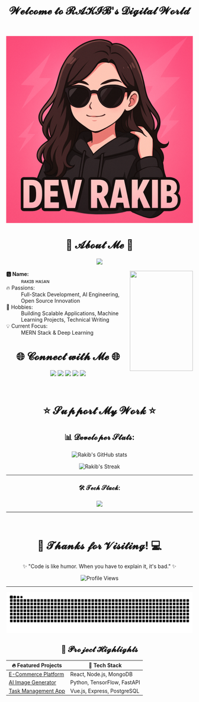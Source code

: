 <body>
  <center>
<h1 align="center">𝓦𝓮𝓵𝓬𝓸𝓶𝓮 𝓽𝓸 𝓡𝓐𝓚𝓘𝓑'𝓼 𝓓𝓲𝓰𝓲𝓽𝓪𝓵 𝓦𝓸𝓻𝓵𝓭</h1>
<br>
<div align="center">
  
![RAKIB](./file_00000000cffc62089f3aa93856ec967e.png)

<h1 align="center">🌟 𝓐𝓫𝓸𝓾𝓽 𝓜𝓮 🌟</h1>
</div>
<div align="center">
  <img src="https://media.giphy.com/media/qgQUggAC3Pfv687qPC/giphy.gif" width="200">
</div>
<div>
  <div align="center">
    <img src="https://i.ibb.co/DD2FwyTr/495268670-697469273240801-7876666506685550414-n-jpg-stp-dst-jpg-s720x720-tt6-nc-cat-110-ccb-1-7-nc-s.jpg" align="right" width="170" height="270">

<dl>
    <dt align="left"><strong>🆂 Name:</strong></dt>
    <dd align="left">ʀᴀᴋɪʙ ʜᴀꜱᴀɴ</dd>
    <dt align="left">🔥 Passions:</dt>
    <dd align="left">Full-Stack Development, AI Engineering, Open Source Innovation</dd>
    <dt align="left">🎯 Hobbies:</dt>
    <dd align="left">Building Scalable Applications, 
      Machine Learning Projects,
      Technical Writing</dd>
    <dt align="left">💡 Current Focus:</dt>
    <dd align="left">MERN Stack & Deep Learning</dd>
</dl>

<div align="center">
    <h1> 🌐 𝓒𝓸𝓷𝓷𝓮𝓬𝓽 𝔀𝓲𝓽𝓱 𝓜𝓮 🌐</h1>
</div>
<p align='center'>
  <a href="https://rakib-dev.vercel.app"><img src="https://img.shields.io/badge/🚀_PORTFOLIO-ff6b6b?style=for-the-badge&logo=vercel&logoColor=white"/></a>
  <a href="https://linkedin.com/in/rakib-hasan"><img src="https://img.shields.io/badge/💼_LINKEDIN-0A66C2?style=for-the-badge&logo=linkedin&logoColor=white"/></a>
  <a href="https://t.me/rakib_dev"><img src="https://img.shields.io/badge/📡_TELEGRAM-26A5E4?style=for-the-badge&logo=telegram&logoColor=white"/></a>
  <a href="mailto:rakib.dev@gmail.com"><img src="https://img.shields.io/badge/📧_GMAIL-EA4335?style=for-the-badge&logo=gmail&logoColor=white"/></a>
  <a href="https://twitter.com/rakib_codes"><img src="https://img.shields.io/badge/🐦_TWITTER-1DA1F2?style=for-the-badge&logo=twitter&logoColor=white"/></a>
</p>
<br>

<div align="center">
    <h1> ⭐ 𝓢𝓾𝓹𝓹𝓸𝓻𝓽 𝓜𝔂 𝓦𝓸𝓻𝓴 ⭐</h1>
</div>

## 📊 𝓓𝓮𝓿𝓮𝓵𝓸𝓹𝓮𝓻 𝓢𝓽𝓪𝓽𝓼:

<div align="center">
  
![Rakib's GitHub stats](https://github-readme-stats.vercel.app/api?username=rakib-dev&show_icons=true&theme=radical)

<p>
  <img align="center" src="https://github-readme-streak-stats.herokuapp.com/?user=rakib-dev&theme=dark&hide_border=true" alt="Rakib's Streak" />
</p>

---

### 🛠️ 𝓣𝓮𝓬𝓱 𝓢𝓽𝓪𝓬𝓴:

<img align="center" src="https://github-readme-stats.vercel.app/api/top-langs/?username=rakib-dev&layout=compact&theme=vision-friendly-dark&hide_border=true&langs_count=8" />

</div>

---

<br>
<div align="center">
    <h1> 🎉 𝓣𝓱𝓪𝓷𝓴𝓼 𝓯𝓸𝓻 𝓥𝓲𝓼𝓲𝓽𝓲𝓷𝓰! 💻 </h1>
    <p>✨ "Code is like humor. When you have to explain it, it's bad." ✨</p>
</div>

<div align="center">
  <img src="https://komarev.com/ghpvc/?username=your-rakib001&color=blueviolet&style=flat-square" alt="Profile Views" />
</div>

_______________________

![Contribution Snake](https://raw.githubusercontent.com/IRON-M4N/IRON-M4N/output/github-contribution-grid-snake-dark.svg)

## 🎯 𝓟𝓻𝓸𝓳𝓮𝓬𝓽 𝓗𝓲𝓰𝓱𝓵𝓲𝓰𝓱𝓽𝓼

<div align="center">
  
| 🔥 Featured Projects | 🚀 Tech Stack |
|----------------------|---------------|
| [E-Commerce Platform](https://github.com/rakib-dev/ecommerce) | React, Node.js, MongoDB |
| [AI Image Generator](https://github.com/rakib-dev/ai-art) | Python, TensorFlow, FastAPI |
| [Task Management App](https://github.com/rakib-dev/taskify) | Vue.js, Express, PostgreSQL |

</div>
